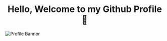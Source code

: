 # <h1 align="center">Hello, Welcome to my Github Profile 👋</h1>
![Profile Banner](https://user-images.githubusercontent.com/74038190/225813708-98b745f2-7d22-48cf-9150-083f1b00d6c9.gif)
